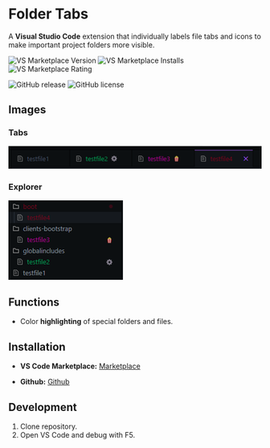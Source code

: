 # Folder Tabs

A **Visual Studio Code** extension that individually labels file tabs and icons to make important project folders more visible.

![VS Marketplace Version](https://img.shields.io/visual-studio-marketplace/v/neviowerlen.folder-tabs?color=blue&label=VS%20Marketplace)
![VS Marketplace Installs](https://img.shields.io/visual-studio-marketplace/i/neviowerlen.folder-tabs?color=brightgreen)
![VS Marketplace Rating](https://img.shields.io/visual-studio-marketplace/r/neviowerlen.folder-tabs?color=orange)

![GitHub release](https://img.shields.io/github/v/release/werlen-nevio/folder-tabs?color=blue)
![GitHub license](https://img.shields.io/github/license/werlen-nevio/folder-tabs?color=green)

## Images
### Tabs
![Explorer.png](/assets/images/Tabs.png)

### Explorer
![Explorer.png](/assets/images/Explorer.png)

## Functions
- Color **highlighting** of special folders and files.

## Installation
- **VS Code Marketplace:** [Marketplace](https://marketplace.visualstudio.com/items?itemName=neviowerlen.folder-tabs&ssr=false#overview)

- **Github:** [Github](https://github.com/werlen-nevio/folder-tabs)

## Development

1. Clone repository.
2. Open VS Code and debug with F5.